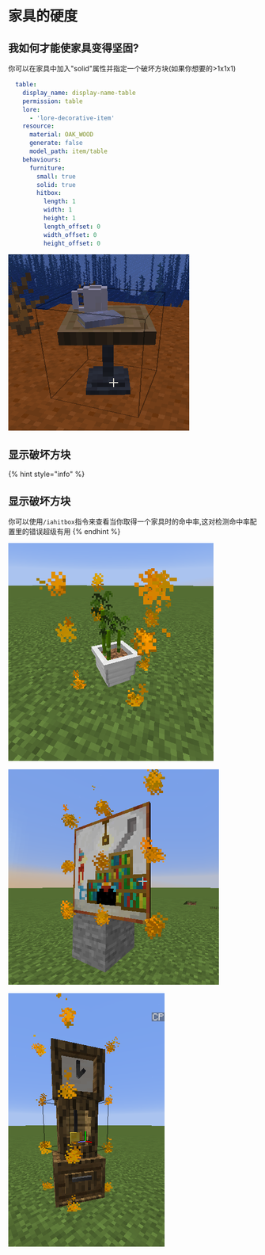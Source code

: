 # 家具的硬度

## 我如何才能使家具变得坚固?

你可以在家具中加入"solid"属性并指定一个破坏方块\(如果你想要的&gt;1x1x1\)

```yaml
  table:
    display_name: display-name-table
    permission: table
    lore:
      - 'lore-decorative-item'
    resource:
      material: OAK_WOOD
      generate: false
      model_path: item/table
    behaviours:
      furniture:
        small: true
        solid: true
        hitbox:
          length: 1
          width: 1
          height: 1
          length_offset: 0
          width_offset: 0
          height_offset: 0
```

![](../../../../.gitbook/assets/image%20%2815%29.png)

## 显示破坏方块 <a id="show-the-hitbox"></a>

{% hint style="info" %}
## 显示破坏方块

你可以使用`/iahitbox`指令来查看当你取得一个家具时的命中率,这对检测命中率配置里的错误超级有用
{% endhint %}

![](../../../../.gitbook/assets/immagine%20%2863%29%20%282%29%20%281%29.png)

![](../../../../.gitbook/assets/immagine%20%2865%29.png)

![](../../../../.gitbook/assets/immagine%20%2858%29.png)

